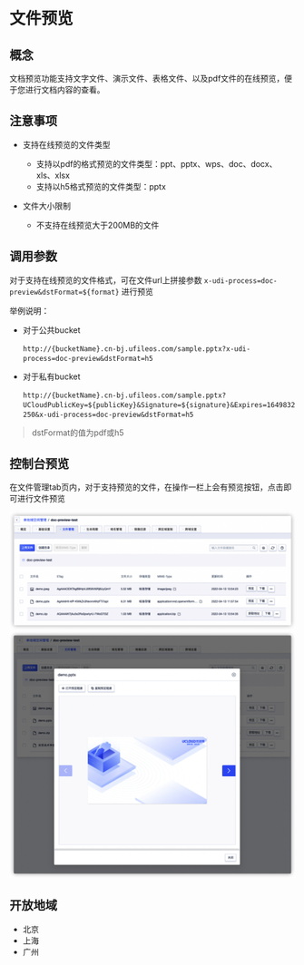 # 文件预览

## 概念

文档预览功能支持文字文件、演示文件、表格文件、以及pdf文件的在线预览，便于您进行文档内容的查看。

## 注意事项

- 支持在线预览的文件类型

    - 支持以pdf的格式预览的文件类型：ppt、pptx、wps、doc、docx、xls、xlsx
    - 支持以h5格式预览的文件类型：pptx

- 文件大小限制

    - 不支持在线预览大于200MB的文件

## 调用参数

对于支持在线预览的文件格式，可在文件url上拼接参数 `x-udi-process=doc-preview&dstFormat=${format}` 进行预览

举例说明：

- 对于公共bucket

    `http://{bucketName}.cn-bj.ufileos.com/sample.pptx?x-udi-process=doc-preview&dstFormat=h5`

- 对于私有bucket

    `http://{bucketName}.cn-bj.ufileos.com/sample.pptx?UCloudPublicKey=${publicKey}&Signature=${signature}&Expires=1649832250&x-udi-process=doc-preview&dstFormat=h5`

> dstFormat的值为pdf或h5

## 控制台预览

在文件管理tab页内，对于支持预览的文件，在操作一栏上会有预览按钮，点击即可进行文件预览

![](/images/文件预览1.png)
![](/images/文件预览2.png)

## 开放地域

- 北京
- 上海
- 广州
